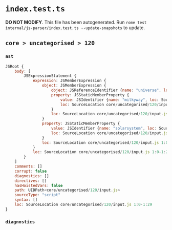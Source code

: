 # `index.test.ts`

**DO NOT MODIFY**. This file has been autogenerated. Run `rome test internal/js-parser/index.test.ts --update-snapshots` to update.

## `core > uncategorised > 120`

### `ast`

```javascript
JSRoot {
	body: [
		JSExpressionStatement {
			expression: JSMemberExpression {
				object: JSMemberExpression {
					object: JSReferenceIdentifier {name: "universe", loc: SourceLocation core/uncategorised/120/input.js 1:0-1:8 (universe)}
					property: JSStaticMemberProperty {
						value: JSIdentifier {name: "milkyway", loc: SourceLocation core/uncategorised/120/input.js 1:9-1:17 (milkyway)}
						loc: SourceLocation core/uncategorised/120/input.js 1:9-1:17 (milkyway)
					}
					loc: SourceLocation core/uncategorised/120/input.js 1:0-1:17
				}
				property: JSStaticMemberProperty {
					value: JSIdentifier {name: "solarsystem", loc: SourceLocation core/uncategorised/120/input.js 1:18-1:29 (solarsystem)}
					loc: SourceLocation core/uncategorised/120/input.js 1:18-1:29 (solarsystem)
				}
				loc: SourceLocation core/uncategorised/120/input.js 1:0-1:29
			}
			loc: SourceLocation core/uncategorised/120/input.js 1:0-1:29
		}
	]
	comments: []
	corrupt: false
	diagnostics: []
	directives: []
	hasHoistedVars: false
	path: UIDPath<core/uncategorised/120/input.js>
	sourceType: "script"
	syntax: []
	loc: SourceLocation core/uncategorised/120/input.js 1:0-1:29
}
```

### `diagnostics`

```

```

